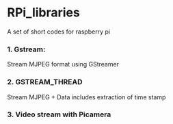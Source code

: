 # RPi_libraries

A set of short codes for raspberry pi

### **1. Gstream:**
Stream MJPEG format using GStreamer

### **2. GSTREAM_THREAD**
Stream MJPEG + Data 
includes extraction of time stamp

### **3. Video stream with Picamera**

